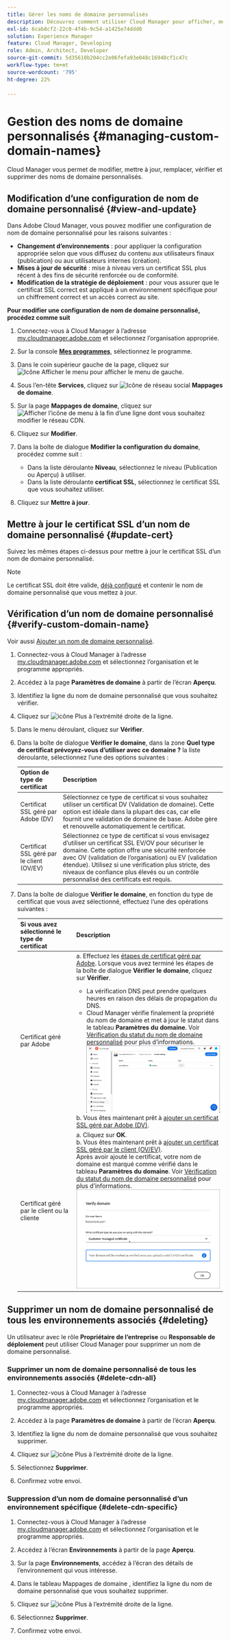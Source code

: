 ```yaml
---
title: Gérer les noms de domaine personnalisés
description: Découvrez comment utiliser Cloud Manager pour afficher, mettre à jour, remplacer et supprimer des noms de domaine personnalisés.
exl-id: 6cab8cf2-22c0-4f4b-9c54-a1425e74ddd0
solution: Experience Manager
feature: Cloud Manager, Developing
role: Admin, Architect, Developer
source-git-commit: 5d35610b204cc2e06fefa93e048c16940cf1c47c
workflow-type: tm+mt
source-wordcount: '795'
ht-degree: 22%

---
```



# Gestion des noms de domaine personnalisés {#managing-custom-domain-names}

Cloud Manager vous permet de modifier, mettre à jour, remplacer, vérifier et supprimer des noms de domaine personnalisés.

## Modification d’une configuration de nom de domaine personnalisé {#view-and-update}

Dans Adobe Cloud Manager, vous pouvez modifier une configuration de nom de domaine personnalisé pour les raisons suivantes :

* **Changement d’environnements** : pour appliquer la configuration appropriée selon que vous diffusez du contenu aux utilisateurs finaux (publication) ou aux utilisateurs internes (création).
* **Mises à jour de sécurité** : mise à niveau vers un certificat SSL plus récent à des fins de sécurité renforcée ou de conformité.
* **Modification de la stratégie de déploiement** : pour vous assurer que le certificat SSL correct est appliqué à un environnement spécifique pour un chiffrement correct et un accès correct au site.

**Pour modifier une configuration de nom de domaine personnalisé, procédez comme suit**

1. Connectez-vous à Cloud Manager à l’adresse [my.cloudmanager.adobe.com](https://my.cloudmanager.adobe.com/) et sélectionnez l’organisation appropriée.

1. Sur la console **[Mes programmes](/help/implementing/cloud-manager/navigation.md#my-programs)**, sélectionnez le programme.

1. Dans le coin supérieur gauche de la page, cliquez sur ![Icône Afficher le menu](https://spectrum.adobe.com/static/icons/workflow_18/Smock_ShowMenu_18_N.svg) pour afficher le menu de gauche.

1. Sous l’en-tête **Services**, cliquez sur ![Icône de réseau social](https://spectrum.adobe.com/static/icons/workflow_18/Smock_SocialNetwork_18_N.svg) **Mappages de domaine**.

1. Sur la page **Mappages de domaine**, cliquez sur ![Afficher l’icône de menu](https://spectrum.adobe.com/static/icons/workflow_18/Smock_More_18_N.svg) à la fin d’une ligne dont vous souhaitez modifier le réseau CDN.

1. Cliquez sur **Modifier**.

1. Dans la boîte de dialogue **Modifier la configuration du domaine**, procédez comme suit :

   * Dans la liste déroulante **Niveau**, sélectionnez le niveau (Publication ou Aperçu) à utiliser.
   * Dans la liste déroulante **certificat SSL**, sélectionnez le certificat SSL que vous souhaitez utiliser.

1. Cliquez sur **Mettre à jour**.


## Mettre à jour le certificat SSL d’un nom de domaine personnalisé {#update-cert}

Suivez les mêmes étapes ci-dessus pour mettre à jour le certificat SSL d’un nom de domaine personnalisé.

>[!NOTE]
>
>Le certificat SSL doit être valide, [déjà configuré](/help/implementing/cloud-manager/managing-ssl-certifications/introduction-to-ssl-certificates.md) et contenir le nom de domaine personnalisé que vous mettez à jour.


## Vérification d’un nom de domaine personnalisé {#verify-custom-domain-name}

Voir aussi [Ajouter un nom de domaine personnalisé](/help/implementing/cloud-manager/custom-domain-names/add-custom-domain-name.md).

1. Connectez-vous à Cloud Manager à l’adresse [my.cloudmanager.adobe.com](https://my.cloudmanager.adobe.com/) et sélectionnez l’organisation et le programme appropriés.

1. Accédez à la page **Paramètres de domaine** à partir de l’écran **Aperçu**.

1. Identifiez la ligne du nom de domaine personnalisé que vous souhaitez vérifier.

1. Cliquez sur ![icône Plus](https://spectrum.adobe.com/static/icons/workflow_18/Smock_More_18_N.svg) à l’extrémité droite de la ligne.

1. Dans le menu déroulant, cliquez sur **Vérifier**.

1. Dans la boîte de dialogue **Vérifier le domaine**, dans la zone **Quel type de certificat prévoyez-vous d’utiliser avec ce domaine ?** la liste déroulante, sélectionnez l’une des options suivantes :

   | Option de type de certificat | Description |
   | --- | --- |
   | Certificat SSL géré par Adobe (DV) | Sélectionnez ce type de certificat si vous souhaitez utiliser un certificat DV (Validation de domaine). Cette option est idéale dans la plupart des cas, car elle fournit une validation de domaine de base. Adobe gère et renouvelle automatiquement le certificat. |
   | Certificat SSL géré par le client (OV/EV) | Sélectionnez ce type de certificat si vous envisagez d’utiliser un certificat SSL EV/OV pour sécuriser le domaine. Cette option offre une sécurité renforcée avec OV (validation de l’organisation) ou EV (validation étendue). Utilisez si une vérification plus stricte, des niveaux de confiance plus élevés ou un contrôle personnalisé des certificats est requis. |

1. Dans la boîte de dialogue **Vérifier le domaine**, en fonction du type de certificat que vous avez sélectionné, effectuez l’une des opérations suivantes :

   | Si vous avez sélectionné le type de certificat | Description |
   | --- | ---  |
   | Certificat géré par Adobe | a. Effectuez les [étapes de certificat géré par Adobe](/help/implementing/cloud-manager/custom-domain-names/add-custom-domain-name.md#adobe-managed-cert-steps). Lorsque vous avez terminé les étapes de la boîte de dialogue **Vérifier le domaine**, cliquez sur **Vérifier**.<ul><li>La vérification DNS peut prendre quelques heures en raison des délais de propagation du DNS.</li><li>Cloud Manager vérifie finalement la propriété du nom de domaine et met à jour le statut dans le tableau **Paramètres du domaine**. Voir [Vérification du statut du nom de domaine personnalisé](/help/implementing/cloud-manager/custom-domain-names/check-domain-name-status.md) pour plus d’informations.</li>![Vérification du statut du domaine](/help/implementing/cloud-manager/assets/domain-settings-verified.png)</li></ul>b. Vous êtes maintenant prêt à [ajouter un certificat SSL géré par Adobe (DV)](/help/implementing/cloud-manager/managing-ssl-certifications/add-ssl-certificate.md#add-adobe-managed-ssl-cert).</li></ul> |
   | Certificat géré par le client ou la cliente | a. Cliquez sur **OK**.<br>b. Vous êtes maintenant prêt à [ajouter un certificat SSL géré par le client (OV/EV)](/help/implementing/cloud-manager/managing-ssl-certifications/add-ssl-certificate.md#add-customer-managed-ssl-cert).<br>Après avoir ajouté le certificat, votre nom de domaine est marqué comme vérifié dans le tableau **Paramètres du domaine**. Voir [Vérification du statut du nom de domaine personnalisé](/help/implementing/cloud-manager/custom-domain-names/check-domain-name-status.md) pour plus d’informations.</li></ul><br>![Vérification du domaine pour un certificat EV/OV géré par un client ou une cliente](/help/implementing/cloud-manager/assets/verify-domain-customer-managed-step.png) |


## Supprimer un nom de domaine personnalisé de tous les environnements associés {#deleting}

Un utilisateur avec le rôle **Propriétaire de l’entreprise** ou **Responsable de déploiement** peut utiliser Cloud Manager pour supprimer un nom de domaine personnalisé.

### Supprimer un nom de domaine personnalisé de tous les environnements associés {#delete-cdn-all}

1. Connectez-vous à Cloud Manager à l’adresse [my.cloudmanager.adobe.com](https://my.cloudmanager.adobe.com/) et sélectionnez l’organisation et le programme appropriés.

1. Accédez à la page **Paramètres de domaine** à partir de l’écran **Aperçu**.

1. Identifiez la ligne du nom de domaine personnalisé que vous souhaitez supprimer.

1. Cliquez sur ![icône Plus](https://spectrum.adobe.com/static/icons/workflow_18/Smock_More_18_N.svg) à l’extrémité droite de la ligne.

1. Sélectionnez **Supprimer**.

1. Confirmez votre envoi.


### Suppression d’un nom de domaine personnalisé d’un environnement spécifique {#delete-cdn-specific}

1. Connectez-vous à Cloud Manager à l’adresse [my.cloudmanager.adobe.com](https://my.cloudmanager.adobe.com/) et sélectionnez l’organisation et le programme appropriés.

1. Accédez à l’écran **Environnements** à partir de la page **Aperçu**.

1. Sur la page **Environnements**, accédez à l’écran des détails de l’environnement qui vous intéresse.

1. Dans le tableau Mappages de domaine , identifiez la ligne du nom de domaine personnalisé que vous souhaitez supprimer.

1. Cliquez sur ![icône Plus](https://spectrum.adobe.com/static/icons/workflow_18/Smock_More_18_N.svg) à l’extrémité droite de la ligne.

1. Sélectionnez **Supprimer**.

1. Confirmez votre envoi.
